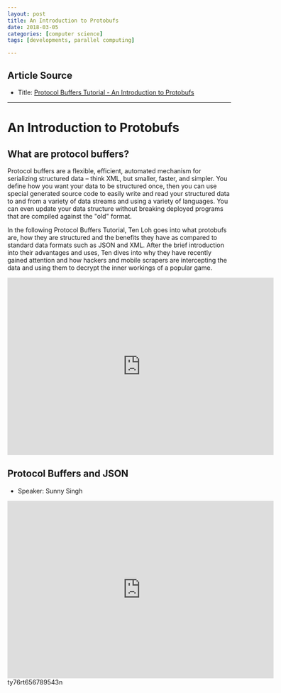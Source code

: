 ```yaml
---
layout: post
title: An Introduction to Protobufs
date: 2018-03-05
categories: [computer science]
tags: [developments, parallel computing]

---
```



## Article Source
* Title: [Protocol Buffers Tutorial - An Introduction to Protobufs](https://www.youtube.com/watch?v=72mPlAfHIjs)

---


# An Introduction to Protobufs

## What are protocol buffers?

Protocol buffers are a flexible, efficient, automated mechanism for serializing structured data – think XML, but smaller, faster, and simpler. You define how you want your data to be structured once, then you can use special generated source code to easily write and read your structured data to and from a variety of data streams and using a variety of languages. You can even update your data structure without breaking deployed programs that are compiled against the "old" format.
 
In the following Protocol Buffers Tutorial, Ten Loh goes into what protobufs are, how they are structured and the benefits they have as compared to standard data formats such as JSON and XML. After the brief introduction into their advantages and uses, Ten dives into why they have recently gained attention and how hackers and mobile scrapers are intercepting the data and using them to decrypt the inner workings of a popular game.

<iframe width="600" height="400" src="https://www.youtube.com/embed/72mPlAfHIjs" frameborder="0" allow="autoplay; encrypted-media" allowfullscreen></iframe>



## Protocol Buffers and JSON

* Speaker: Sunny Singh

<iframe width="600" height="400" src="https://www.youtube.com/embed/9IUrAZHxn3s" frameborder="0" allow="autoplay; encrypted-media" allowfullscreen></iframe>ty76rt656789543n